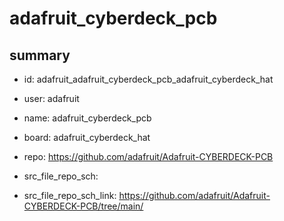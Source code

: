 # adafruit_cyberdeck_pcb
 
## summary 
* id: adafruit_adafruit_cyberdeck_pcb_adafruit_cyberdeck_hat
* user: adafruit
* name: adafruit_cyberdeck_pcb
* board: adafruit_cyberdeck_hat
* repo: https://github.com/adafruit/Adafruit-CYBERDECK-PCB



* src_file_repo_sch: 
* src_file_repo_sch_link: https://github.com/adafruit/Adafruit-CYBERDECK-PCB/tree/main/




